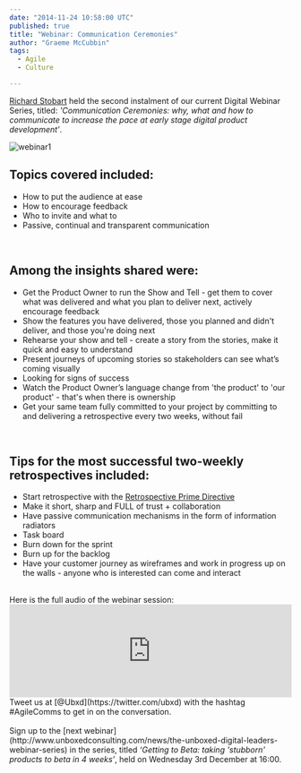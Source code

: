 ```yaml
---
date: "2014-11-24 10:58:00 UTC"
published: true
title: "Webinar: Communication Ceremonies"
author: "Graeme McCubbin"
tags:
  - Agile
  - Culture

---
```


[Richard Stobart](http://www.unboxedconsulting.com/people/richard-stobart) held the second instalment of our current Digital Webinar Series, titled: <i>'Communication Ceremonies: why, what and how to communicate to increase the pace at early stage digital product development’</i>.<br/>

![webinar1](http://i1291.photobucket.com/albums/b548/grammccram/fdd183d1-fc48-45c4-a2b7-e27e26c84e20_zps11e39c22.png)<br/>

<h2>Topics covered included:</h2>

* How to put the audience at ease<br/>
* How to encourage feedback<br/>
* Who to invite and what to<br/>
* Passive, continual and transparent communication<br/>
<br/>

<h2>Among the insights shared were:</h2>

* Get the Product Owner to run the Show and Tell - get them to cover what was delivered and what you plan to deliver next, actively encourage feedback<br/>
* Show the features you have delivered, those you planned and didn't deliver, and those you're doing next<br/>
* Rehearse your show and tell - create a story from the stories, make it quick and easy to understand<br/>
* Present journeys of upcoming stories so stakeholders can see what’s coming visually<br/>
* Looking for signs of success<br/>
* Watch the Product Owner’s language change from 'the product' to 'our product' - that's when there is ownership<br/>
* Get your same team fully committed to your project by committing to and delivering a retrospective every two weeks, without fail<br/>
</br>

<h2>Tips for the most successful two-weekly retrospectives included:</h2>

* Start retrospective with the [Retrospective Prime Directive](http://www.retrospectives.com/pages/retroPrimeDirective.html)<br/>
* Make it short, sharp and FULL of trust + collaboration<br/>
* Have passive communication mechanisms in the form of information radiators<br/>
* Task board<br/>
* Burn down for the sprint<br/>
* Burn up for the backlog<br/>
* Have your customer journey as wireframes and work in progress up on the walls - anyone who is interested can come and interact<br/>

<br/>
Here is the full audio of the webinar session:<br/>

<iframe width="100%" height="166" scrolling="no" frameborder="no" src="https://w.soundcloud.com/player/?url=https%3A//api.soundcloud.com/tracks/177686655&amp;color=ff5500&amp;auto_play=false&amp;hide_related=false&amp;show_comments=true&amp;show_user=true&amp;show_reposts=false"></iframe>

<br/>
Tweet us at [@Ubxd](https://twitter.com/ubxd) with the hashtag #AgileComms to get in on the conversation.</br>
<br/>
Sign up to the [next webinar](http://www.unboxedconsulting.com/news/the-unboxed-digital-leaders-webinar-series) in the series, titled <i>‘Getting to Beta: taking 'stubborn' products to beta in 4 weeks’</i>, held on Wednesday 3rd December at 16:00.
